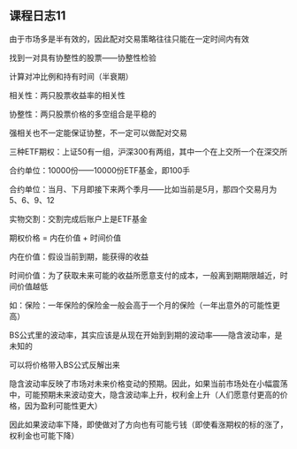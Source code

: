 ## 课程日志11

由于市场多是半有效的，因此配对交易策略往往只能在一定时间内有效



找到一对具有协整性的股票——协整性检验

计算对冲比例和持有时间（半衰期）



相关性：两只股票收益率的相关性

协整性：两只股票价格的多空组合是平稳的

强相关也不一定能保证协整，不一定可以做配对交易



三种ETF期权：上证50有一组，沪深300有两组，其中一个在上交所一个在深交所

合约单位：10000份——10000份ETF基金，即100手

合约单位：当月、下月即接下来两个季月——比如当前是5月，那四个交易月为5、6、9、12

实物交割：交割完成后账户上是ETF基金



期权价格 = 内在价值 + 时间价值

内在价值：假设当前到期，能获得的收益

时间价值：为了获取未来可能的收益所愿意支付的成本，一般离到期期限越近，时间价值越低

如：保险：一年保险的保险金一般会高于一个月的保险（一年出意外的可能性更高）



BS公式里的波动率，其实应该是从现在开始到到期的波动率——隐含波动率，是未知的

可以将价格带入BS公式反解出来



隐含波动率反映了市场对未来价格变动的预期。因此，如果当前市场处在小幅震荡中，可能预期未来波动变大，隐含波动率上升，权利金上升（人们愿意付更高的价格，因为盈利可能性更大）

因此如果波动率下降，即使做对了方向也有可能亏钱（即使看涨期权的标的涨了，权利金也可能下降）





